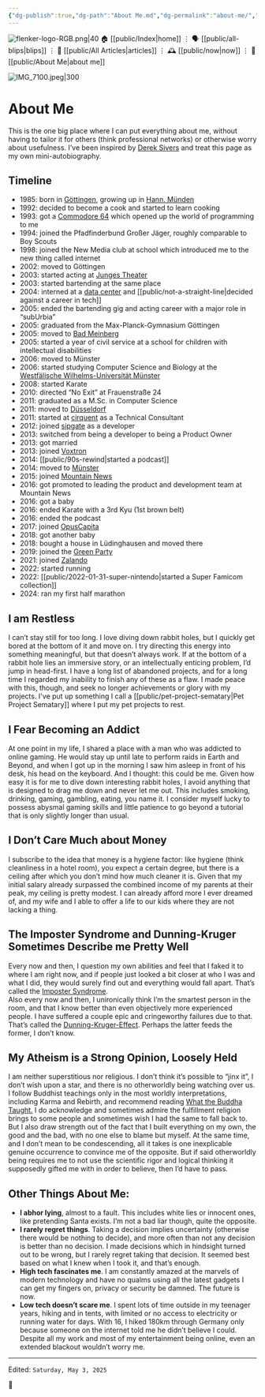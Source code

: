 ```yaml
---
{"dg-publish":true,"dg-path":"About Me.md","dg-permalink":"about-me/","permalink":"/about-me/","title":"About Me"}
---
```



<div class="transclusion internal-embed is-loaded"><div class="markdown-embed">




![flenker-logo-RGB.png|40](/img/user/attachments/flenker-logo-RGB.png)
🏠 [[public/Index\|home]]  ⋮ 🗣️ [[public/all-blips\|blips]] ⋮  📝 [[public/All Articles\|articles]]  ⋮ 🕰️ [[public/now\|now]] ⋮ 🪪 [[public/About Me\|about me]]


</div></div>


![IMG_7100.jpeg|300](/img/user/attachments/IMG_7100.jpeg)

# About Me

This is the one big place where I can put everything about me, without having to tailor it for others (think professional networks) or otherwise worry about usefulness. I’ve been inspired by [Derek Sivers](https://sive.rs/about) and treat this page as my own mini-autobiography.

## Timeline
- 1985: born in [Göttingen](https://en.wikipedia.org/wiki/G%C3%B6ttingen), growing up in [Hann. Münden](https://en.wikipedia.org/wiki/Hann._M%C3%BCnden)
- 1992: decided to become a cook and started to learn cooking
- 1993: got a [Commodore 64](https://en.wikipedia.org/wiki/Commodore_64) which opened up the world of programming to me
- 1994: joined the Pfadfinderbund Großer Jäger, roughly comparable to Boy Scouts
- 1998: joined the New Media club at school which introduced me to the new thing called internet
- 2002: moved to Göttingen
- 2003: started acting at [Junges Theater](https://www.junges-theater.de/)
- 2003: started bartending at the same place
- 2004: interned at a [data center](https://gwdg.de/en/) and [[public/not-a-straight-line\|decided against a career in tech]]
- 2005: ended the bartending gig and acting career with a major role in “subUrbia”
- 2005: graduated from the Max-Planck-Gymnasium Göttingen
- 2005: moved to [Bad Meinberg](https://maps.app.goo.gl/iu57ExENLwjNiFHC6?g_st=ic)
- 2005: started a year of civil service at a school for children with intellectual disabilities
- 2006: moved to Münster
- 2006: started studying Computer Science and Biology at the [Westfälische Wilhelms-Universität Münster](https://www.uni-muenster.de/de/)
- 2008: started Karate
- 2010: directed “No Exit” at Frauenstraße 24
- 2011: graduated as a M.Sc. in Computer Science
- 2011: moved to [Düsseldorf](https://en.wikipedia.org/wiki/D%C3%BCsseldorf)
- 2011: started at [cirquent](https://www.nttdata.com/global/en/) as a Technical Consultant
- 2012: joined [sipgate](https://en.wikipedia.org/wiki/Sipgate) as a developer
- 2013: switched from being a developer to being a Product Owner
- 2013: got married
- 2013: joined [Voxtron](https://www.enghouse.com/)
- 2014: [[public/90s-rewind\|started a podcast]]
- 2014: moved to [Münster](https://www.stadt-muenster.de/en/home)
- 2015: joined [Mountain News](https://www.mountainnews.com/)
- 2016: got promoted to leading the product and development team at Mountain News
- 2016: got a baby
- 2016: ended Karate with a 3rd Kyu (1st brown belt)
- 2016: ended the podcast
- 2017: joined [OpusCapita](https://opuscapita.com/)
- 2018: got another baby
- 2018: bought a house in Lüdinghausen and moved there
- 2019: joined the [Green Party](https://www.gruene.de/)
- 2021: joined [Zalando](https://www.zalando.de/)
- 2022: started running
- 2022: [[public/2022-01-31-super-nintendo\|started a Super Famicom collection]]
- 2024: ran my first half marathon

## I am Restless
I can’t stay still for too long. I love diving down rabbit holes, but I quickly get bored at the bottom of it and move on. I try directing this energy into something meaningful, but that doesn’t always work. If at the bottom of a rabbit hole lies an immersive story, or an intellectually enticing problem, I’d jump in head-first. I have a long list of abandoned projects, and for a long time I regarded my inability to finish any of these as a flaw. I made peace with this, though, and seek no longer achievements or glory with my projects. I've put up something I call a [[public/pet-project-sematary\|Pet Project Sematary]] where I put my pet projects to rest.

## I Fear Becoming an Addict
At one point in my life, I shared a place with a man who was addicted to online gaming. He would stay up until late to perform raids in Earth and Beyond, and when I got up in the morning I saw him asleep in front of his desk, his head on the keyboard. And I thought: this could be me. Given how easy it is for me to dive down interesting rabbit holes, I avoid anything that is designed to drag me down and never let me out. This includes smoking, drinking, gaming, gambling, eating, you name it. I consider myself lucky to possess abysmal gaming skills and little patience to go beyond a tutorial that is only slightly longer than usual.

## I Don’t Care Much about Money
I subscribe to the idea that money is a hygiene factor: like hygiene (think cleanliness in a hotel room), you expect a certain degree, but there is a ceiling after which you don’t mind how much cleaner it is. Given that my initial salary already surpassed the combined income of my parents at their peak, my ceiling is pretty modest.  I can already afford more I ever dreamed of, and my wife and I able to offer a life to our kids where they are not lacking a thing.

## The Imposter Syndrome and Dunning-Kruger Sometimes Describe me Pretty Well
Every now and then, I question my own abilities and feel that I faked it to where I am right now, and if people just looked a bit closer at who I was and what I did, they would surely find out and everything would fall apart. That’s called the [Imposter Syndrome](https://en.wikipedia.org/wiki/Impostor_syndrome).  
Also every now and then, I unironically think I’m the smartest person in the room, and that I know better than even objectively more experienced people. I have suffered a couple epic and cringeworthy failures due to that.  That’s called the [Dunning-Kruger-Effect](https://en.wikipedia.org/wiki/Dunning%E2%80%93Kruger_effect).
Perhaps the latter feeds the former, I don’t know.

## My Atheism is a Strong Opinion, Loosely Held
I am neither superstitious nor religious. I don’t think it’s possible to “jinx it”, I don’t wish upon a star, and there is no otherworldly being watching over us. I follow Buddhist teachings only in the most worldly interpretations, including Karma and Rebirth, and recommend reading [What the Buddha Taught.](https://www.amazon.com/-/de/What-Buddha-Taught-Expanded-Dhammapada/dp/0802130313)
I do acknowledge and sometimes admire the fulfillment religion brings to some people and sometimes wish I had the same to fall back to. But I also draw strength out of the fact that I built everything on my own, the good and the bad, with no one else to blame but myself.
At the same time, and I don’t mean to be condescending, all it takes is one inexplicable genuine occurrence to convince me of the opposite. But if said otherworldly being requires me to not use the scientific rigor and logical thinking it supposedly gifted me with in order to believe, then I’d have to pass.

## Other Things About Me:
- **I abhor lying**, almost to a fault. This includes white lies or innocent ones, like pretending Santa exists. I’m not a bad liar though, quite the opposite.
- **I rarely regret things**. Taking a decision implies uncertainty (otherwise there would be nothing to decide), and more often than not any decision is better than no decision. I made decisions which in hindsight turned out to be wrong, but I rarely regret taking that decision. It seemed best based on what I knew when I took it, and that’s enough.
- **High tech fascinates me**. I am constantly amazed at the marvels of modern technology and have no qualms using all the latest gadgets I can get my fingers on, privacy or security be damned. The future is now.
- **Low tech doesn’t scare me**. I spent lots of time outside in my teenager years, hiking and in tents, with limited or no access to electricity or running water for days. With 16, I hiked 180km through Germany only because someone on the internet told me he didn’t believe I could. Despite all my work and most of my entertainment being online, even an extended blackout wouldn’t worry me.

- - -
<p><span>Edited: <code>Saturday, May 3, 2025</code></span></p>
👾
